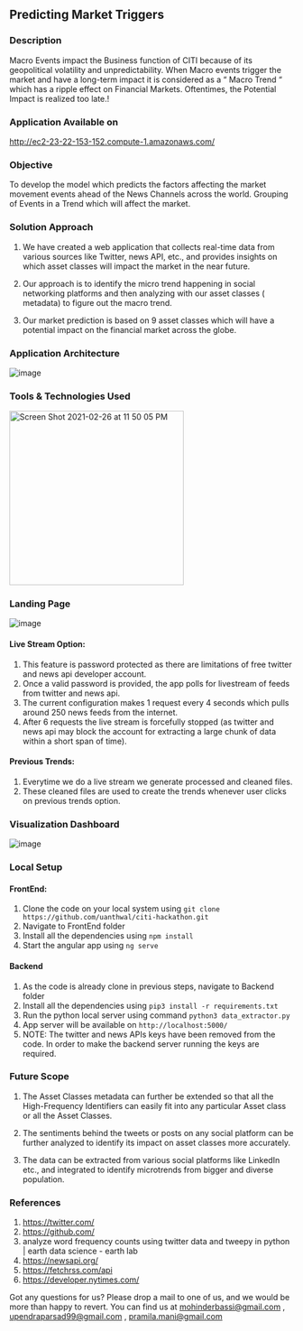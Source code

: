 ## Predicting Market Triggers

### Description
Macro Events impact the Business function of CITI  because of its geopolitical volatility and unpredictability. When Macro events trigger the market and have a long-term impact it is considered as a “ Macro Trend “ which has a ripple effect on Financial Markets. Oftentimes, the Potential Impact is realized too late.!

### Application Available on
http://ec2-23-22-153-152.compute-1.amazonaws.com/

### Objective

To develop the model which predicts the factors affecting the market movement events ahead of the News Channels across the world.
Grouping of Events in a Trend which will affect the market.

### Solution Approach

1. We have created a web application that collects real-time data from various sources like Twitter, news API, etc., and provides insights on which asset classes will impact the market in the near future.

2. Our approach is to identify the micro trend happening in social networking platforms and then analyzing with our asset classes ( metadata) to figure out the macro trend. 

3. Our market prediction is based on 9 asset classes which will have a potential impact on the financial market across the globe.

### Application Architecture
![image](https://user-images.githubusercontent.com/20668283/109375727-fa98bb00-788c-11eb-8068-a4d3d9348d3b.png)

### Tools & Technologies Used
<img width="309" alt="Screen Shot 2021-02-26 at 11 50 05 PM" src="https://user-images.githubusercontent.com/20668283/109375787-5bc08e80-788d-11eb-8a7d-8187f52eec0c.png">

### Landing Page
![image](https://user-images.githubusercontent.com/20668283/109375737-0f754e80-788d-11eb-8a1d-1d1c16ca5db4.png)

#### Live Stream Option:
1. This feature is password protected as there are limitations of free twitter and news api developer account.
2. Once a valid password is provided, the app polls for livestream of feeds from twitter and news api.
3. The current configuration makes 1 request every 4 seconds which pulls around 250 news feeds from the internet.
4. After 6 requests the live stream is forcefully stopped (as twitter and news api may block the account for extracting a large chunk of data within a short span of time).

#### Previous Trends:
1. Everytime we do a live stream we generate processed and cleaned files.
2. These cleaned files are used to create the trends whenever user clicks on previous trends option.

### Visualization Dashboard
![image](https://user-images.githubusercontent.com/20668283/109375742-19974d00-788d-11eb-9a19-ca083732bca2.png)

### Local Setup
#### FrontEnd:
1. Clone the code on your local system using `git clone https://github.com/uanthwal/citi-hackathon.git`
2. Navigate to FrontEnd folder
3. Install all the dependencies using `npm install`
4. Start the angular app using `ng serve`

#### Backend
1. As the code is already clone in previous steps, navigate to Backend folder
2. Install all the dependencies using `pip3 install -r requirements.txt`
3. Run the python local server using command `python3 data_extractor.py`
4. App server will be available on `http://localhost:5000/`
5. NOTE: The twitter and news APIs keys have been removed from the code. In order to make the backend server running the keys are required. 

### Future Scope

1. The Asset Classes metadata can further be extended so that all the High-Frequency Identifiers can easily fit into any particular Asset class or all the Asset Classes.

2. The sentiments behind the tweets or posts on any social platform can be further analyzed to identify its impact on asset classes more accurately.

3. The data can be extracted from various social platforms like LinkedIn etc., and integrated to identify microtrends from bigger and diverse population.

### References
1. https://twitter.com/
2. https://github.com/
3. analyze word frequency counts using twitter data and tweepy in python | earth data science - earth lab
4. https://newsapi.org/
5. https://fetchrss.com/api
6. https://developer.nytimes.com/


Got any questions for us? Please drop a mail to one of us, and we would be more than happy to revert. You can find us at mohinderbassi@gmail.com , upendraparsad99@gmail.com , pramila.mani@gmail.com
